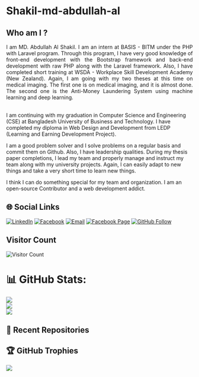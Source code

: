 # Shakil-md-abdullah-al
## Who am I ?
<div style="text-align: justify;">
I am MD. Abdullah Al Shakil. I am an intern at BASIS - BITM under the PHP with Laravel program. Through this program, I have very good knowledge of front-end development with the Bootstrap framework and back-end development with raw PHP along with the Laravel framework. Also, I have completed short training at WSDA - Workplace Skill Development Academy (New Zealand). Again, I am going with my two theses at this time on medical imaging. The first one is on medical imaging, and it is almost done. The second one is the Anti-Money Laundering System using machine learning and deep learning.</div><br/>

I am continuing with my graduation in Computer Science and Engineering (CSE) at Bangladesh University of Business and Technology. I have completed my diploma in Web Design and Development from LEDP (Learning and Earning Development Project).

I am a good problem solver and I solve problems on a regular basis and commit them on Github. Also, I have leadership qualities. During my thesis paper completions, I lead my team and properly manage and instruct my team along with my university projects. Again, I can easily adapt to new things and take a very short time to learn new things.

I think I can do something special for my team and organization. I am an open-source Contributor and a web development addict.
</div>

## 🌐 Social Links

[![LinkedIn](https://img.shields.io/badge/LinkedIn-%230077B5.svg?logo=linkedin&logoColor=white)](https://www.linkedin.com/in/md-abdullah-al-shakil-98882718a/)
[![Facebook](https://img.shields.io/badge/Facebook-%231877F2.svg?logo=facebook&logoColor=white)](https://www.facebook.com/shakilmdabdullahal)
[![Email](https://img.shields.io/badge/Email-D14836?logo=gmail&logoColor=white)](https://mail.google.com/mail/?view=cm&fs=1&to=contact.shakil3300@gmail.com)
[![Facebook Page](https://img.shields.io/badge/Facebook%20Page-%231877F2.svg?logo=facebook&logoColor=white)](https://www.facebook.com/maashakil/)
[![GitHub Follow](https://img.shields.io/badge/GitHub-Follow%20Me-black?logo=github&logoColor=white)](https://github.com/Shakil-md-abdullah-al)





<!--
**Shakil-md-abdullah-al/Shakil-md-abdullah-al** is a ✨ _special_ ✨ repository because its `README.md` (this file) appears on your GitHub profile.

Here are some ideas to get you started:

- 🔭 I’m currently working on ...
- 🌱 I’m currently learning ...
- 👯 I’m looking to collaborate on ...
- 🤔 I’m looking for help with ...
- 💬 Ask me about ...
- 📫 How to reach me: ...
- 😄 Pronouns: ...
- ⚡ Fun fact: ...
-->
 ## Visitor Count
![Visitor Count](https://profile-counter.glitch.me/Shakil-md-abdullah-al/count.svg)

# 📊 GitHub Stats:
![](https://github-readme-stats.vercel.app/api/top-langs/?username=Shakil-md-abdullah-al&theme=gotham&hide_border=false&include_all_commits=false&count_private=false&layout=compact)<br/>
![](https://github-readme-stats.vercel.app/api?username=Shakil-md-abdullah-al&theme=gotham&hide_border=false&include_all_commits=false&count_private=false)<br/>
![](https://github-readme-streak-stats.herokuapp.com/?user=Shakil-md-abdullah-al&theme=gotham&hide_border=false)<br/>

## 📂 Recent Repositories

<!--RECENT_REPOS_START-->
<!--RECENT_REPOS_END-->





## 🏆 GitHub Trophies
![](https://github-profile-trophy.vercel.app/?username=Shakil-md-abdullah-al&theme=dracula&no-frame=true&no-bg=false&margin-w=4)






 
